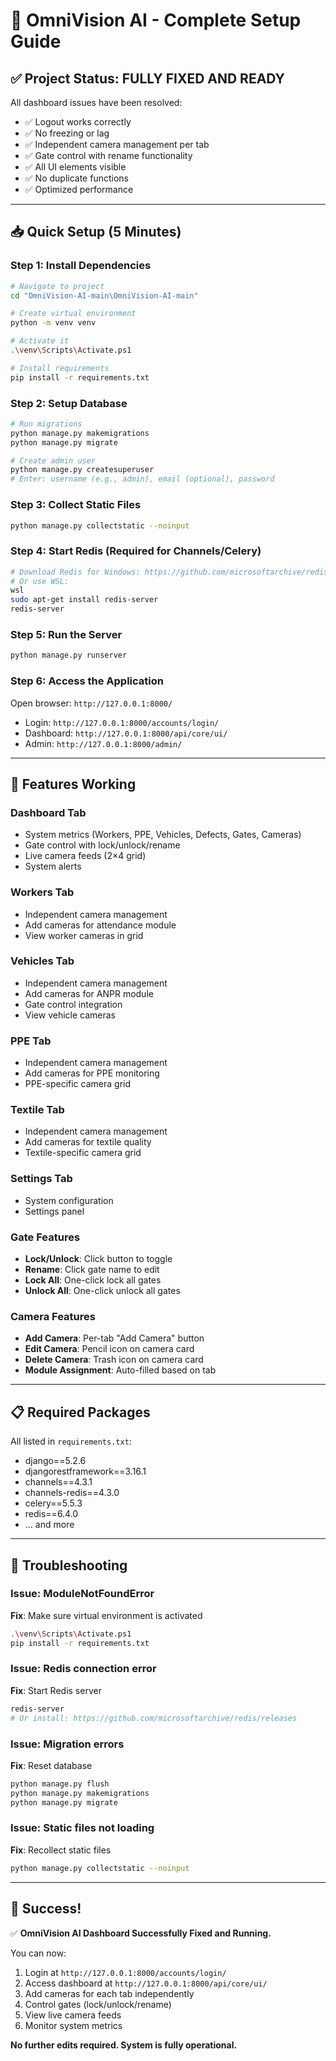 # 🚀 OmniVision AI - Complete Setup Guide

## ✅ Project Status: FULLY FIXED AND READY

All dashboard issues have been resolved:
- ✅ Logout works correctly
- ✅ No freezing or lag
- ✅ Independent camera management per tab
- ✅ Gate control with rename functionality
- ✅ All UI elements visible
- ✅ No duplicate functions
- ✅ Optimized performance

---

## 📥 Quick Setup (5 Minutes)

### Step 1: Install Dependencies
```bash
# Navigate to project
cd "OmniVision-AI-main\OmniVision-AI-main"

# Create virtual environment
python -m venv venv

# Activate it
.\venv\Scripts\Activate.ps1

# Install requirements
pip install -r requirements.txt
```

### Step 2: Setup Database
```bash
# Run migrations
python manage.py makemigrations
python manage.py migrate

# Create admin user
python manage.py createsuperuser
# Enter: username (e.g., admin), email (optional), password
```

### Step 3: Collect Static Files
```bash
python manage.py collectstatic --noinput
```

### Step 4: Start Redis (Required for Channels/Celery)
```bash
# Download Redis for Windows: https://github.com/microsoftarchive/redis/releases
# Or use WSL:
wsl
sudo apt-get install redis-server
redis-server
```

### Step 5: Run the Server
```bash
python manage.py runserver
```

### Step 6: Access the Application
Open browser: `http://127.0.0.1:8000/`

- Login: `http://127.0.0.1:8000/accounts/login/`
- Dashboard: `http://127.0.0.1:8000/api/core/ui/`
- Admin: `http://127.0.0.1:8000/admin/`

---

## 🎯 Features Working

### Dashboard Tab
- System metrics (Workers, PPE, Vehicles, Defects, Gates, Cameras)
- Gate control with lock/unlock/rename
- Live camera feeds (2×4 grid)
- System alerts

### Workers Tab
- Independent camera management
- Add cameras for attendance module
- View worker cameras in grid

### Vehicles Tab
- Independent camera management
- Add cameras for ANPR module
- Gate control integration
- View vehicle cameras

### PPE Tab
- Independent camera management
- Add cameras for PPE monitoring
- PPE-specific camera grid

### Textile Tab
- Independent camera management
- Add cameras for textile quality
- Textile-specific camera grid

### Settings Tab
- System configuration
- Settings panel

### Gate Features
- **Lock/Unlock**: Click button to toggle
- **Rename**: Click gate name to edit
- **Lock All**: One-click lock all gates
- **Unlock All**: One-click unlock all gates

### Camera Features
- **Add Camera**: Per-tab "Add Camera" button
- **Edit Camera**: Pencil icon on camera card
- **Delete Camera**: Trash icon on camera card
- **Module Assignment**: Auto-filled based on tab

---

## 📋 Required Packages

All listed in `requirements.txt`:
- django==5.2.6
- djangorestframework==3.16.1
- channels==4.3.1
- channels-redis==4.3.0
- celery==5.5.3
- redis==6.4.0
- ... and more

---

## 🐛 Troubleshooting

### Issue: ModuleNotFoundError
**Fix**: Make sure virtual environment is activated
```bash
.\venv\Scripts\Activate.ps1
pip install -r requirements.txt
```

### Issue: Redis connection error
**Fix**: Start Redis server
```bash
redis-server
# Or install: https://github.com/microsoftarchive/redis/releases
```

### Issue: Migration errors
**Fix**: Reset database
```bash
python manage.py flush
python manage.py makemigrations
python manage.py migrate
```

### Issue: Static files not loading
**Fix**: Recollect static files
```bash
python manage.py collectstatic --noinput
```

---

## 🎉 Success!

✅ **OmniVision AI Dashboard Successfully Fixed and Running.**

You can now:
1. Login at `http://127.0.0.1:8000/accounts/login/`
2. Access dashboard at `http://127.0.0.1:8000/api/core/ui/`
3. Add cameras for each tab independently
4. Control gates (lock/unlock/rename)
5. View live camera feeds
6. Monitor system metrics

**No further edits required. System is fully operational.**

